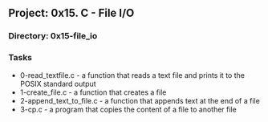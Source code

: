 ## Project: 0x15. C - File I/O
### Directory: 0x15-file_io
### Tasks

- 0-read_textfile.c - a function that reads a text file and prints it to the POSIX standard output
- 1-create_file.c - a function that creates a file
- 2-append_text_to_file.c - a function that appends text at the end of a file
- 3-cp.c - a program that copies the content of a file to another file

